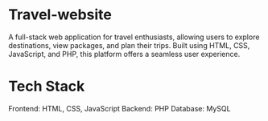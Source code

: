 # Travel-website
A full-stack web application for travel enthusiasts, allowing users to explore destinations, view packages, and plan their trips. Built using HTML, CSS, JavaScript, and PHP, this platform offers a seamless user experience.
# Tech Stack
Frontend: HTML, CSS, JavaScript
Backend: PHP
Database: MySQL
